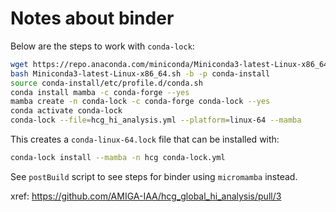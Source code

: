 Notes about binder
==================

Below are the steps to work with `conda-lock`:

```bash
wget https://repo.anaconda.com/miniconda/Miniconda3-latest-Linux-x86_64.sh
bash Miniconda3-latest-Linux-x86_64.sh -b -p conda-install
source conda-install/etc/profile.d/conda.sh 
conda install mamba -c conda-forge --yes
mamba create -n conda-lock -c conda-forge conda-lock --yes
conda activate conda-lock
conda-lock --file=hcg_hi_analysis.yml --platform=linux-64 --mamba
```

This creates a `conda-linux-64.lock` file that can be installed with:

```bash
conda-lock install --mamba -n hcg conda-lock.yml
```

See `postBuild` script to see steps for binder using `micromamba` instead.

xref: https://github.com/AMIGA-IAA/hcg_global_hi_analysis/pull/3

